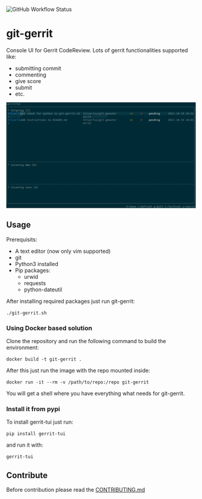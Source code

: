 ![GitHub Workflow Status](https://img.shields.io/github/workflow/status/andrust/git-gerrit/Static-analysis?label=Static-analysis%20status)
# git-gerrit

Console UI for Gerrit CodeReview.
Lots of gerrit functionalities supported like:

- submitting commit
- commenting
- give score
- submit
- etc.

![Gerrit dashboard](docs/git-gerrit.png "Home dashboard")

## Usage

Prerequisits:

- A text editor (now only vim supported)
- git
- Python3 installed
- Pip packages:
    - urwid
    - requests
    - python-dateutil

After installing required packages just run git-gerrit:

```
./git-gerrit.sh
```

### Using Docker based solution

Clone the repository and run the following command to build the environment:

```
docker build -t git-gerrit .
```

After this just run the image with the repo mounted inside:


```
docker run -it --rm -v /path/to/repo:/repo git-gerrit
```

You will get a shell where you have everything what needs for git-gerrit.

### Install it from pypi

To install gerrit-tui just run:

```
pip install gerrit-tui
```

and run it with:

```
gerrit-tui
```

## Contribute

Before contribution please read the [CONTRIBUTING.md](CONTRIBUTING.md)
